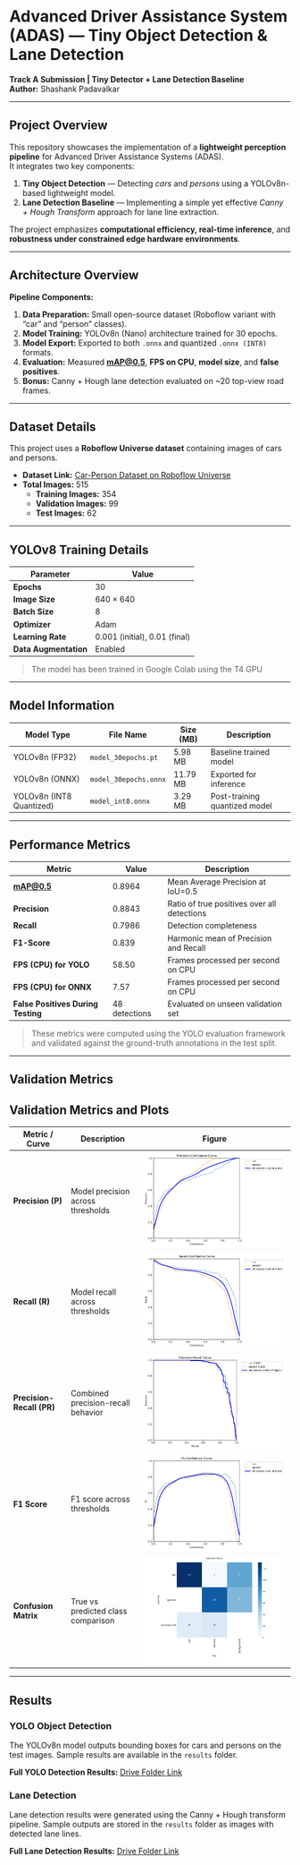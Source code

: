 # Advanced Driver Assistance System (ADAS) — Tiny Object Detection & Lane Detection  
**Track A Submission | Tiny Detector + Lane Detection Baseline**  
**Author:** Shashank Padavalkar

---

##  Project Overview  
This repository showcases the implementation of a **lightweight perception pipeline** for Advanced Driver Assistance Systems (ADAS).  
It integrates two key components:
1. **Tiny Object Detection** — Detecting *cars* and *persons* using a YOLOv8n-based lightweight model.  
2. **Lane Detection Baseline** — Implementing a simple yet effective *Canny + Hough Transform* approach for lane line extraction.  

The project emphasizes **computational efficiency, real-time inference**, and **robustness under constrained edge hardware environments**.

---

##  Architecture Overview  

**Pipeline Components:**  
1. **Data Preparation:** Small open-source dataset (Roboflow variant with “car” and “person” classes).  
2. **Model Training:** YOLOv8n (Nano) architecture trained for 30 epochs.  
3. **Model Export:** Exported to both `.onnx` and quantized `.onnx (INT8)` formats.  
4. **Evaluation:** Measured **mAP@0.5**, **FPS on CPU**, **model size**, and **false positives**.  
5. **Bonus:** Canny + Hough lane detection evaluated on ~20 top-view road frames.  

---

## Dataset Details

This project uses a **Roboflow Universe dataset** containing images of cars and persons.  

- **Dataset Link:** [Car-Person Dataset on Roboflow Universe](https://universe.roboflow.com/duy-tan/car-person-tviqw/dataset/6)  
- **Total Images:** 515  
  - **Training Images:** 354  
  - **Validation Images:** 99  
  - **Test Images:** 62
    
---


## YOLOv8 Training Details

| Parameter            | Value |
|----------------------|-------|
| **Epochs**           | 30 |
| **Image Size**       | 640 × 640 |
| **Batch Size**       | 8 |
| **Optimizer**        | Adam |
| **Learning Rate**    | 0.001 (initial), 0.01 (final) |
| **Data Augmentation**| Enabled |

>The model has been trained in Google Colab using the T4 GPU

---

##  Model Information  

| Model Type | File Name | Size (MB) | Description |
|-------------|------------|-----------|--------------|
| YOLOv8n (FP32) | `model_30epochs.pt` | 5.98 MB | Baseline trained model |
| YOLOv8n (ONNX) | `model_30epochs.onnx` | 11.79 MB | Exported for inference |
| YOLOv8n (INT8 Quantized) | `model_int8.onnx` | 3.29 MB | Post-training quantized model |

---

##  Performance Metrics  

| Metric | Value | Description |
|---------|--------|-------------|
| **mAP@0.5** | 0.8964 | Mean Average Precision at IoU=0.5 |
| **Precision** | 0.8843 | Ratio of true positives over all detections |
| **Recall** | 0.7986 | Detection completeness |
| **F1-Score** | 0.839 | Harmonic mean of Precision and Recall |
| **FPS (CPU) for YOLO** | 58.50 | Frames processed per second on CPU |
| **FPS (CPU) for ONNX** | 7.57 | Frames processed per second on CPU |
| **False Positives During Testing** | 48 detections | Evaluated on unseen validation set |

> These metrics were computed using the YOLO evaluation framework and validated against the ground-truth annotations in the test split.

---


## Validation Metrics

## Validation Metrics and Plots

| Metric / Curve             | Description                         | Figure |
|----------------------------|-------------------------------------|--------|
| **Precision (P)**          | Model precision across thresholds    | ![Precision Curve](metrics/BoxP_curve.png) |
| **Recall (R)**             | Model recall across thresholds       | ![Recall Curve](metrics/BoxR_curve.png) |
| **Precision-Recall (PR)**  | Combined precision-recall behavior   | ![PR Curve](metrics/BoxPR_curve.png) |
| **F1 Score**               | F1 score across thresholds           | ![F1 Curve](metrics/BoxF1_curve.png) |
| **Confusion Matrix**       | True vs predicted class comparison   | ![Confusion Matrix](metrics/confusion_matrix.png) |


---

##  Results  

### YOLO Object Detection
The YOLOv8n model outputs bounding boxes for cars and persons on the test images. Sample results are available in the `results` folder.  

 **Full YOLO Detection Results:** [Drive Folder Link](https://drive.google.com/drive/folders/1gzNjQhYQSOPThAdIPq23AtxeERqVYA7M?usp=sharing)

### Lane Detection
Lane detection results were generated using the Canny + Hough transform pipeline. Sample outputs are stored in the `results` folder as images with detected lane lines.  

 **Full Lane Detection Results:** [Drive Folder Link](https://drive.google.com/drive/folders/1PZhlPxTXV_OMU1IUESQkh3PdSKOLOMu-?usp=sharing)




